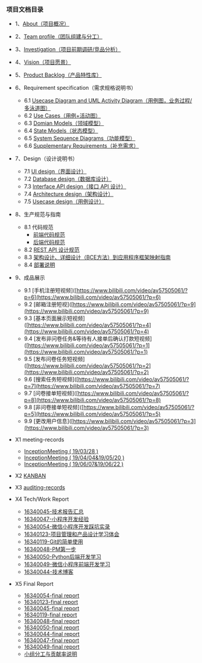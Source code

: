 ### 项目文档目录

* 1、[About（项目概况）](/doc/Documents/About.md)

* 2、[Team profile（团队组建与分工）](doc/Documents/team-profile.md)

* 3、[Investigation（项目前期调研/竞品分析）](doc/Documents/Investigation.md)

* 4、[Vision（项目愿景）](doc/Documents/Vision项目愿景.md)

* 5、[Product Backlog（产品特性库）](doc/Documents/ProductBacklog.md)

* 6、Requirement specification（需求规格说明书）
  
  * 6.1 [Usecase Diagram and UML Activity Diagram（用例图，业务过程/多泳道图）](doc/Documents/UsecaseDiagram和泳道图.md)
  * 6.2 [Use Cases（用例+活动图）](doc/Documents/UseCases用例+活动图.md)
  * 6.3 [Domian Models（领域模型）](doc/Documents/domian.md)
  * 6.4 [State Models（状态模型）](doc/Documents/StateModels.md)
  * 6.5 [System Sequence Diagrams（功能模型）](doc/Documents/SystemSequenceDiagrams.md)
  * 6.6 [Supplementary Requirements（补充需求）](/doc/Documents/SupplementaryRequirements.md)

* 7、Design（设计说明书）
  
  * 7.1 [UI design（界面设计）](doc/Documents/UIdesign.md)
  * 7.2 [Database design（数据库设计）](doc/Documents/数据库设计ER图.md)
  * 7.3 [Interface API design（接口 API 设计）](server/API调用文档.md)
  * 7.4 [Architecture design（架构设计）](doc/Documents/Architecturedesign.md)
  * 7.5 [Usecase design（用例设计）](doc/Documents/BCE.md)

* 8、生产规范与指南
  
  * 8.1 代码规范
    - [前端代码规范](doc/Documents/前端代码规范.md)
    - [后端代码规范](doc/Documents/后端代码规范.md)
  * 8.2 [REST API 设计规范](doc/Documents/RestfulAPI的设计规范.md)
  * 8.3 [架构设计、详细设计（BCE方法）到应用程序框架映射指南](doc/Documents/框架目录设计与逻辑架构与ECB的关系.md)
  * 8.4 [部署说明](doc/Documents/安装部署说明.md)

* 9、成品展示
  
  * 9.1 [手机注册短视频]([https://www.bilibili.com/video/av57505061/?p=6](https://www.bilibili.com/video/av57505061/?p=6)
  * 9.2 [邮箱注册短视]([https://www.bilibili.com/video/av57505061/?p=9](https://www.bilibili.com/video/av57505061/?p=9)
  * 9.3 [基本页面展示短视频]([https://www.bilibili.com/video/av57505061/?p=4](https://www.bilibili.com/video/av57505061/?p=4)
  * 9.4 [发布非问卷任务&等待有人接单后确认打款短视频]([https://www.bilibili.com/video/av57505061/?p=1](https://www.bilibili.com/video/av57505061/?p=1)
  * 9.5 [发布问卷任务短视频]([https://www.bilibili.com/video/av57505061/?p=2](https://www.bilibili.com/video/av57505061/?p=2)
  * 9.6 [搜索任务短视频]([https://www.bilibili.com/video/av57505061/?p=7](https://www.bilibili.com/video/av57505061/?p=7)
  * 9.7 [问卷接单短视频]([https://www.bilibili.com/video/av57505061/?p=8](https://www.bilibili.com/video/av57505061/?p=8)
  * 9.8 [非问卷接单短视频]([https://www.bilibili.com/video/av57505061/?p=5](https://www.bilibili.com/video/av57505061/?p=5)
  * 9.9 [更改用户信息]([https://www.bilibili.com/video/av57505061/?p=3](https://www.bilibili.com/video/av57505061/?p=3)

* X1 meeting-records
  
  - [InceptionMeeting ( 19/03/28 ) ](https://github.com/sysucodingfarmers/MakeMoney/blob/master/doc/Meeting-Records/InceptionMeeting(0328).md)
  - [InceptionMeeting ( 19/04/04&19/05/20 ) ](https://github.com/sysucodingfarmers/MakeMoney/blob/master/doc/Meeting-Records/InceptionMeeting(0404%260520).md)
  - [InceptionMeeting ( 19/06/07&19/06/22 ) ](https://github.com/sysucodingfarmers/MakeMoney/blob/master/doc/Meeting-Records/InceptionMeeting(0607%260622).md)

* X2 [KANBAN](https://github.com/sysucodingfarmers/MakeMoney/projects)

* X3 [auditing-records](https://github.com/sysucodingfarmers/MakeMoney/issues)

* X4 Tech/Work Report
  
  * [16340045-技术报告汇总](https://github.com/cxh666/MakeMoney/tree/master/Tech_Report)
  * [16340047-小程序开发经验](https://hoolchen.github.io/2019/06/29/%E5%B0%8F%E7%A8%8B%E5%BA%8F%E5%89%8D%E7%AB%AF%E5%BC%80%E5%8F%91%E7%BB%8F%E9%AA%8C/)
  * [16340054-微信小程序开发踩坑实录](https://zhuanlan.zhihu.com/p/71616498)
  * [16340123-项目管理和产品设计学习体会](https://blog.csdn.net/weixin_36313766/article/details/94167196)
  * [16340119-Git的简单使用](https://blog.csdn.net/NicoleRose/article/details/93884021)
  * [16340048-PM第一步](https://vyychenyy.github.io/2019/06/28/WorkReport.html)
  * [16340050-Python后端开发学习](https://blog.csdn.net/NNNeil_TK/article/details/94340349)
  * [16340049-微信小程序前端开发学习](https://blasticag.github.io/2019/06/30/wepy-dev-records/)
  * [16340044-技术博客](https://blog.csdn.net/o_0_prr/article/details/94360828)

* X5 Final Report
  
  * [16340054-final report](https://zhuanlan.zhihu.com/p/71642795) 
  * [16340123-final report](https://github.com/Breeze16/mess/blob/master/%E4%B8%AA%E4%BA%BA%E5%BF%83%E5%BE%97.md)
  * [16340045-final report](https://github.com/cxh666/MakeMoney/blob/master/%E4%B8%AA%E4%BA%BA%E5%B0%8F%E7%BB%93.md)
  * [16340119-final report](https://blog.csdn.net/NicoleRose/article/details/93890446)
  * [16340048-final report](https://vyychenyy.github.io/2019/06/28/FinalReport.html)
  * [16340050-final report](https://blog.csdn.net/NNNeil_TK/article/details/94340257)
  * [16340044-final report](https://blog.csdn.net/o_0_prr/article/details/94360816)
  * [16340047-final report](https://hoolchen.github.io/2019/06/29/%E5%B0%8F%E7%A8%8B%E5%BA%8F%E5%89%8D%E7%AB%AF%E5%BC%80%E5%8F%91%E7%BB%8F%E9%AA%8C/)
  * [16340049-final report](https://blasticag.github.io/2019/06/30/16340049-Blasticag-Final-Project-Summary/)
  * [小组分工与贡献率说明](doc/Documents/小组分工与贡献率说明.md)
